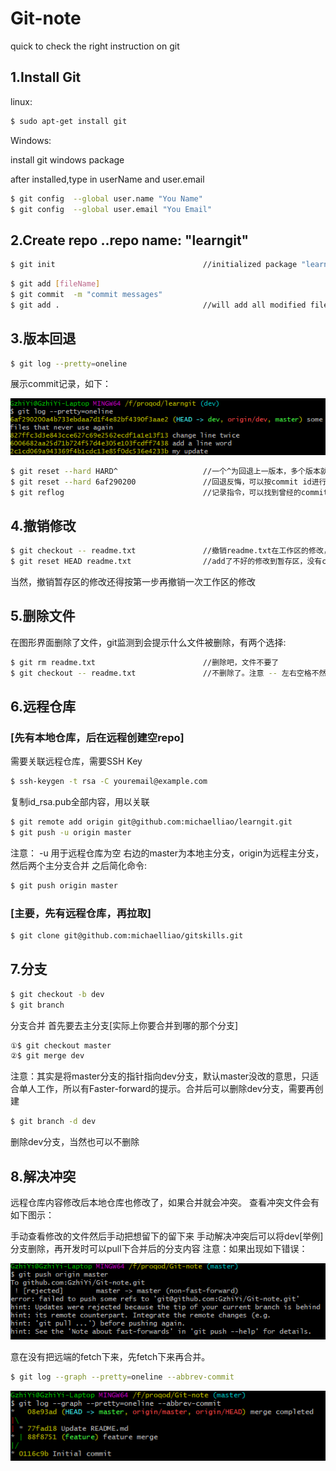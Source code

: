 # Git-note
quick to check the right instruction on git



## 1.Install Git
linux:  
```bash
$ sudo apt-get install git
```
Windows: 

install git windows package

after installed,type in userName and user.email
```bash
$ git config  --global user.name "You Name"
$ git config  --global user.email "You Email"
```

## 2.Create repo ..repo name: "learngit"
```bash
$ git init                                 //initialized package "learngit"
```

```bash
$ git add [fileName] 
$ git commit  -m "commit messages"
$ git add .                                //will add all modified files
```

## 3.版本回退
```bash
$ git log --pretty=oneline
```
展示commit记录，如下：

![commit](https://github.com/GzhiYi/Git-note/blob/master/img/git-log.png)
 
 ```bash
$ git reset --hard HARD^                   //一个^为回退上一版本，多个版本就多个^
$ git reset --hard 6af290200               //回退反悔，可以按commit id进行回退
$ git reflog                               //记录指令，可以找到曾经的commit id
```

## 4.撤销修改
```bash
$ git checkout -- readme.txt               //撤销readme.txt在工作区的修改，这在add之前操作。注意有 --
$ git reset HEAD readme.txt                //add了不好的修改到暂存区，没有commit就用这个命令撤销
```
当然，撤销暂存区的修改还得按第一步再撤销一次工作区的修改

## 5.删除文件
在图形界面删除了文件，git监测到会提示什么文件被删除，有两个选择:
```bash
$ git rm readme.txt                        //删除吧，文件不要了
$ git checkout -- readme.txt               //不删除了。注意 -- 左右空格不然报错
```

## 6.远程仓库 
### [先有本地仓库，后在远程创建空repo]
需要关联远程仓库，需要SSH Key
```bash
$ ssh-keygen -t rsa -C youremail@example.com
```
复制id_rsa.pub全部内容，用以关联
```bash
$ git remote add origin git@github.com:michaelliao/learngit.git            //本地仓库管理到远程仓库
$ git push -u origin master                                                //推送本地内容到远程仓库
```
注意： -u 用于远程仓库为空 右边的master为本地主分支，origin为远程主分支，然后两个主分支合并
之后简化命令: 
```bash
$ git push origin master
```
### [主要，先有远程仓库，再拉取]
```bash
$ git clone git@github.com:michaelliao/gitskills.git                        //本地克隆远程仓库
```
## 7.分支
```bash
$ git checkout -b dev                                                       //创建dev分支并切换至dev分支
$ git branch                                                                //查看当前有啥分支，带*为当前所在分支
```
分支合并
首先要去主分支[实际上你要合并到哪的那个分支]
```bash
①$ git checkout master
②$ git merge dev
```
注意：其实是将master分支的指针指向dev分支，默认master没改的意思，只适合单人工作，所以有Faster-forward的提示。合并后可以删除dev分支，需要再创建
```bash
$ git branch -d dev 
```
删除dev分支，当然也可以不删除

## 8.解决冲突
远程仓库内容修改后本地仓库也修改了，如果合并就会冲突。
查看冲突文件会有如下图示：
 	
手动查看修改的文件然后手动把想留下的留下来
手动解决冲突后可以将dev[举例]分支删除，再开发时可以pull下合并后的分支内容
注意：如果出现如下错误：

![merge-fault](https://github.com/GzhiYi/Git-note/blob/master/img/fetch.png)
 
意在没有把远端的fetch下来，先fetch下来再合并。
```bash
$ git log --graph --pretty=oneline --abbrev-commit                           //形象显示merge情况
```
 ![merge-result](https://github.com/GzhiYi/Git-note/blob/master/img/merge--result.png)
